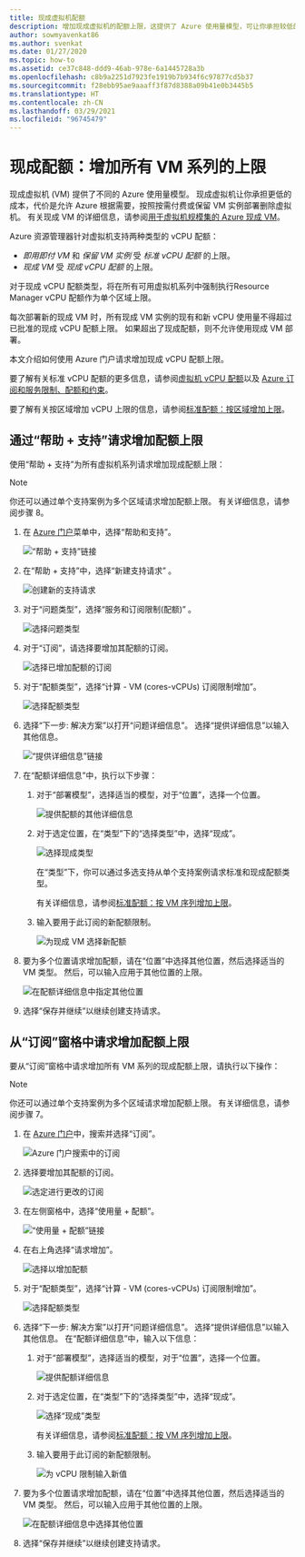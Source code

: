 ```yaml
---
title: 现成虚拟机配额
description: 增加现成虚拟机的配额上限，这提供了 Azure 使用量模型，可让你承担较低的费用，代价是让 Azure 根据需要删除虚拟机。
author: sowmyavenkat86
ms.author: svenkat
ms.date: 01/27/2020
ms.topic: how-to
ms.assetid: ce37c848-ddd9-46ab-978e-6a1445728a3b
ms.openlocfilehash: c8b9a2251d7923fe1919b7b934f6c97877cd5b37
ms.sourcegitcommit: f28ebb95ae9aaaff3f87d8388a09b41e0b3445b5
ms.translationtype: HT
ms.contentlocale: zh-CN
ms.lasthandoff: 03/29/2021
ms.locfileid: "96745479"
---
```

# <a name="spot-quota-increase-limits-for-all-vm-series"></a>现成配额：增加所有 VM 系列的上限

现成虚拟机 (VM) 提供了不同的 Azure 使用量模型。 现成虚拟机让你承担更低的成本，代价是允许 Azure 根据需要，按照按需付费或保留 VM 实例部署删除虚拟机。 有关现成 VM 的详细信息，请参阅[用于虚拟机规模集的 Azure 现成 VM](../../virtual-machine-scale-sets/use-spot.md)。

Azure 资源管理器针对虚拟机支持两种类型的 vCPU 配额：

* *即用即付 VM* 和 *保留 VM 实例* 受 *标准 vCPU 配额* 的上限。
* *现成 VM* 受 *现成 vCPU 配额* 的上限。

对于现成 vCPU 配额类型，将在所有可用虚拟机系列中强制执行Resource Manager vCPU 配额作为单个区域上限。

每次部署新的现成 VM 时，所有现成 VM 实例的现有和新 vCPU 使用量不得超过已批准的现成 vCPU 配额上限。 如果超出了现成配额，则不允许使用现成 VM 部署。

本文介绍如何使用 Azure 门户请求增加现成 vCPU 配额上限。

要了解有关标准 vCPU 配额的更多信息，请参阅[虚拟机 vCPU 配额](../../virtual-machines/windows/quotas.md)以及 [Azure 订阅和服务限制、配额和约束](../../azure-resource-manager/management/azure-subscription-service-limits.md)。

要了解有关按区域增加 vCPU 上限的信息，请参阅[标准配额：按区域增加上限](regional-quota-requests.md)。

## <a name="request-a-quota-limit-increase-from-help--support"></a>通过“帮助 + 支持”请求增加配额上限

使用“帮助 + 支持”为所有虚拟机系列请求增加现成配额上限：

> [!NOTE]
> 你还可以通过单个支持案例为多个区域请求增加配额上限。 有关详细信息，请参阅步骤 8。

1. 在 [Azure 门户](https://portal.azure.com)菜单中，选择“帮助和支持”。

   ![“帮助 + 支持”链接](./media/resource-manager-core-quotas-request/help-plus-support.png)

1. 在“帮助 + 支持”中，选择“新建支持请求” 。

    ![创建新的支持请求](./media/resource-manager-core-quotas-request/new-support-request.png)

1. 对于“问题类型”，选择“服务和订阅限制(配额)” 。

   ![选择问题类型](./media/resource-manager-core-quotas-request/select-quota-issue-type.png)

1. 对于“订阅”，请选择要增加其配额的订阅。

   ![选择已增加配额的订阅](./media/resource-manager-core-quotas-request/select-subscription-support-request.png)

1. 对于“配额类型”，选择“计算 - VM (cores-vCPUs) 订阅限制增加”。 

   ![选择配额类型](./media/resource-manager-core-quotas-request/select-quota-type.png)

1. 选择“下一步: 解决方案”以打开“问题详细信息”。  选择“提供详细信息”以输入其他信息。

   ![“提供详细信息”链接](./media/resource-manager-core-quotas-request/provide-details-link.png)

1. 在“配额详细信息”中，执行以下步骤：

   1. 对于“部署模型”，选择适当的模型，对于“位置”，选择一个位置。 

      ![提供配额的其他详细信息](./media/resource-manager-core-quotas-request/quota-details-deployment-locations.png)

   1. 对于选定位置，在“类型”下的“选择类型”中，选择“现成”。  

      ![选择现成类型](./media/resource-manager-core-quotas-request/select-spot-type.png)

       在“类型”下，你可以通过多选支持从单个支持案例请求标准和现成配额类型。

       有关详细信息，请参阅[标准配额：按 VM 序列增加上限](per-vm-quota-requests.md)。

   1. 输入要用于此订阅的新配额限制。

      ![为现成 VM 选择新配额](./media/resource-manager-core-quotas-request/spot-set-new-quota.png)

1. 要为多个位置请求增加配额，请在“位置”中选择其他位置，然后选择适当的 VM 类型。 然后，可以输入应用于其他位置的上限。

   ![在配额详细信息中指定其他位置](./media/resource-manager-core-quotas-request/quota-details-multiple-locations.png)

1. 选择“保存并继续”以继续创建支持请求。

## <a name="request-a-quota-limit-increase-from-the-subscriptions-pane"></a>从“订阅”窗格中请求增加配额上限

要从“订阅”窗格中请求增加所有 VM 系列的现成配额上限，请执行以下操作：

> [!NOTE]
> 你还可以通过单个支持案例为多个区域请求增加配额上限。 有关详细信息，请参阅步骤 7。

1. 在 [Azure 门户](https://portal.azure.com)中，搜索并选择“订阅”。

   ![Azure 门户搜索中的订阅](./media/resource-manager-core-quotas-request/search-for-subscriptions.png)

1. 选择要增加其配额的订阅。

   ![选定进行更改的订阅](./media/resource-manager-core-quotas-request/select-subscription-change-quota.png)

1. 在左侧窗格中，选择“使用量 + 配额”。

   ![“使用量 + 配额”链接](./media/resource-manager-core-quotas-request/select-usage-plus-quotas.png)

1. 在右上角选择“请求增加”。

   ![选择以增加配额](./media/resource-manager-core-quotas-request/request-increase-from-subscription.png)

1. 对于“配额类型”，选择“计算 - VM (cores-vCPUs) 订阅限制增加”。 

   ![选择配额类型](./media/resource-manager-core-quotas-request/select-quota-type.png)

1. 选择“下一步: 解决方案”以打开“问题详细信息”。  选择“提供详细信息”以输入其他信息。 在“配额详细信息”中，输入以下信息：

   1. 对于“部署模型”，选择适当的模型，对于“位置”，选择一个位置。 

      ![提供配额详细信息](./media/resource-manager-core-quotas-request/quota-details-deployment-locations.png)

   1. 对于选定位置，在“类型”下的“选择类型”中，选择“现成”。  

      ![选择“现成”类型](./media/resource-manager-core-quotas-request/select-spot-type.png)

      有关详细信息，请参阅[标准配额：按 VM 序列增加上限](per-vm-quota-requests.md)。

   1. 输入要用于此订阅的新配额限制。

      ![为 vCPU 限制输入新值](./media/resource-manager-core-quotas-request/spot-set-new-quota.png)

1. 要为多个位置请求增加配额，请在“位置”中选择其他位置，然后选择适当的 VM 类型。 然后，可以输入应用于其他位置的上限。

   ![在配额详细信息中选择其他位置](./media/resource-manager-core-quotas-request/quota-details-multiple-locations.png)

1. 选择“保存并继续”以继续创建支持请求。
